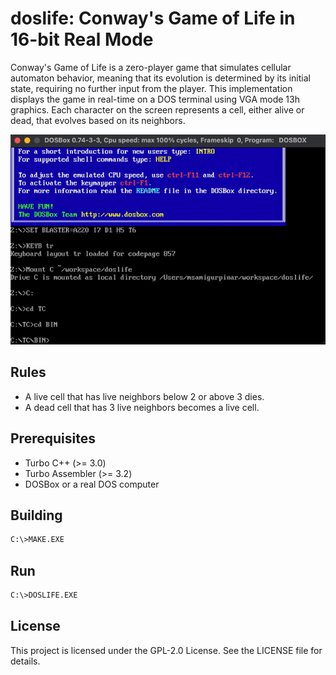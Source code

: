 # doslife: Conway's Game of Life in 16-bit Real Mode 
Conway's Game of Life is a zero-player game that simulates cellular automaton behavior, meaning that its evolution is determined by its initial state, requiring no further input from the player. This implementation displays the game in real-time on a DOS terminal using VGA mode 13h graphics. Each character on the screen represents a cell, either alive or dead, that evolves based on its neighbors.

<img src="ASSETS/doslife.gif" alt="image" width="700" height="auto">

## Rules
+ A live cell that has live neighbors below 2 or above 3 dies.
+ A dead cell that has 3 live neighbors becomes a live cell.

## Prerequisites
+ Turbo C++ (>= 3.0)
+ Turbo Assembler (>= 3.2)
+ DOSBox or a real DOS computer

## Building
```bash
C:\>MAKE.EXE
```
## Run
```bash
C:\>DOSLIFE.EXE
```
## License
This project is licensed under the GPL-2.0 License. See the LICENSE file for details.

